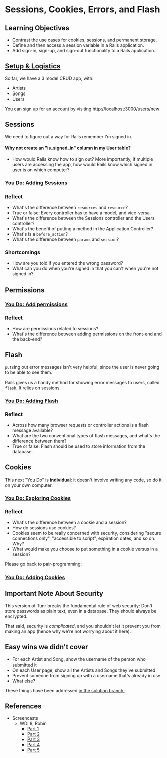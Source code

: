 # Sessions, Cookies, Errors, and Flash

## Learning Objectives

- Contrast the use cases for cookies, sessions, and permanent storage.
- Define and then access a session variable in a Rails application.
- Add sign-in, sign-up, and sign-out functionality to a Rails application.

## [Setup & Logistics](setup.md)

So far, we have a 3 model CRUD app, with:

- Artists
- Songs
- Users

You can sign up for an account by visiting <http://localhost:3000/users/new>

## Sessions

We need to figure out a way for Rails remember I'm signed in.

#### Why not create an "is_signed_in" column in my User table?

- How would Rails know how to sign out? More importantly, if multiple users are accessing the app, how would Rails know which signed in user is on which computer?

### [You Do: Adding Sessions](adding-sessions.md)

### Reflect

- What's the difference between `resources` and `resource`?
- True or false: Every controller has to have a model, and vice-versa.
- What's the difference between the Sessions controller and the Users controller?
- What's the benefit of putting a method in the Application Controller?
- What's is a `before_action`?
- What's the difference between `params` and `session`?

### Shortcomings

- How are you told if you entered the wrong password?
- What can you do when you're signed in that you can't when you're not signed in?

## Permissions

### [You Do: Add permissions](adding-permissions.md)

### Reflect

- How are permissions related to sessions?
- What's the difference between adding permissions on the front-end and the back-end?

## Flash

`puts`ing out error messages isn't very helpful, since the user is never going to be able to see them.

Rails gives us a handy method for showing error messages to users, called `flash`. It relies on sessions.

### [You Do: Adding Flash](adding-flash.md)

### Reflect

- Across how many browser requests or controller actions is a flash message available?
- What are the two conventional types of flash messages, and what's the difference between them?
- True or false: Flash should be used to store information from the database.

## Cookies

This next "You Do" is **individual**: it doesn't involve writing any code, so do it on your own computer.

### [You Do: Exploring Cookies](exploring-cookies.md)

### Reflect

- What's the difference between a cookie and a session?
- How do sessions use cookies?
- Cookies seem to be really concerned with security, considering "secure connections only", "accessible to script", expiration dates, and so on. Why?
- What would make you choose to put something in a cookie versus in a session?

Please go back to pair-programming:

### [You Do: Adding Cookies](adding-cookies.md)

## Important Note About Security

This version of Tunr breaks the fundamental rule of web security: Don't store passwords as plain text, even in a database. They should always be encrypted.

That said, security is *complicated*, and you shouldn't let it prevent you from making an app (hence why we're not worrying about it here).

## Easy wins we didn't cover

- For each Artist and Song, show the username of the person who submitted it
- On each User page, show all the Artists and Songs they've submitted
- Prevent someone from signing up with a username that's already in use
- What else?

These things have been addressed [in the solution branch.](https://github.com/ga-wdi-exercises/tunr_rails_users/pull/6)

## References

- Screencasts
  - WDI 8, Robin
    - [Part 1](https://youtu.be/3YK3qDwnkQ8)
    - [Part 2](https://youtu.be/w51DnoJUsLA)
    - [Part 3](https://youtu.be/YYEtEsFE9Mw)
    - [Part 4](https://youtu.be/N67YBiLkrSE)
    - [Part 5](https://youtu.be/3h34Guspvp8)
